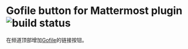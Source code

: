 # Gofile button for Mattermost plugin ![build status](https://github.com/ecator/mm-plugin-gofile-btn/actions/workflows/build.yml/badge.svg)

 在频道顶部增加[Gofile](https://github.com/ecator/gofile)的链接按钮。 
